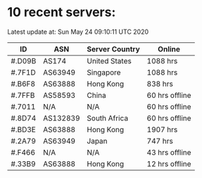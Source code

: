 # 10 recent servers:

Latest update at: Sun May 24 09:10:11 UTC 2020

| ID | ASN | Server Country | Online |
| -- | --- | -------------- | ------ |
| #.D09B | AS174 | United States | 1088 hrs |
| #.7F1D | AS63949 | Singapore | 1088 hrs |
| #.B6F8 | AS63888 | Hong Kong | 838 hrs |
| #.7FFB | AS58593 | China | 60 hrs offline |
| #.7011 | N/A | N/A | 60 hrs offline |
| #.8D74 | AS132839 | South Africa | 60 hrs offline |
| #.BD3E | AS63888 | Hong Kong | 1907 hrs |
| #.2A79 | AS63949 | Japan | 747 hrs |
| #.F466 | N/A | N/A | 43 hrs offline |
| #.33B9 | AS63888 | Hong Kong | 12 hrs offline |

